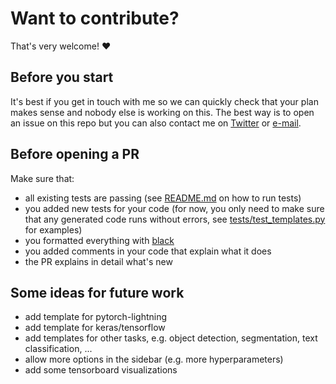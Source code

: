 # Want to contribute?

That's very welcome! :heart:


## Before you start

It's best if you get in touch with me so we can quickly check that your plan makes 
sense and nobody else is working on this. The best way is to open an issue on this repo 
but you can also contact me on [Twitter](https://twitter.com/jrieke) or 
[e-mail](mailto:johannes.rieke@gmail.com).


## Before opening a PR

Make sure that:

- all existing tests are passing (see [README.md](README.md) on how to run tests)
- you added new tests for your code (for now, you only need to make sure that any 
generated code runs without errors, see [tests/test_templates.py](tests/test_templates.py) for examples)
- you formatted everything with [black](https://github.com/psf/black)
- you added comments in your code that explain what it does
- the PR explains in detail what's new


## Some ideas for future work

- add template for pytorch-lightning
- add template for keras/tensorflow
- add templates for other tasks, e.g. object detection, segmentation, 
text classification, ...
- allow more options in the sidebar (e.g. more hyperparameters)
- add some tensorboard visualizations
